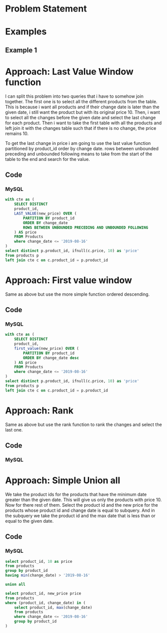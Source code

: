# Problem Statement

# Examples
## Example 1

# Approach: Last Value Window function
I can split this problem into two queries that i have to somehow join together.
The first one is to select all the different products from the table. This is because i want all products and if their change date is later than the given date, i still want the product but with its original price 10.
Then, i want to select all the changes before the given date and select the last change for each product.
Then i want to take the first table with all the products and left join it with the changes table such that if there is no change, the price remains 10.

To get the last change in price i am going to use the last value function partitioned by product_id order by change date.
rows between unbounded preceding and unbounded following means to take from the start of the table to the end and search for the value.
## Code
### MySQL
```sql
with cte as (
    SELECT DISTINCT
    product_id,
    LAST_VALUE(new_price) OVER (
        PARTITION BY product_id 
        ORDER BY change_date 
        ROWS BETWEEN UNBOUNDED PRECEDING AND UNBOUNDED FOLLOWING
    ) AS price
    FROM Products
    where change_date <= '2019-08-16'
)
select distinct p.product_id, ifnull(c.price, 10) as 'price'
from products p
left join cte c on c.product_id = p.product_id
```
# Approach: First value window
Same as above but use the more simple function ordered descending.
## Code
### MySQL
```sql
with cte as (
    SELECT DISTINCT
    product_id,
    first_value(new_price) OVER (
        PARTITION BY product_id 
        ORDER BY change_date desc
    ) AS price
    FROM Products
    where change_date <= '2019-08-16'
)
select distinct p.product_id, ifnull(c.price, 10) as 'price'
from products p
left join cte c on c.product_id = p.product_id
```
# Approach: Rank
Same as above but use the rank function to rank the changes and select the last one.
## Code
### MySQL
# Approach: Simple Union all
We take the product ids for the products that have the minimum date greater than the given date. This will give us only the products with price 10.
Now for there rest of them.
Select the product id and the new price for the products whose product id and change date is equal to subquery.
And in the subquery we take the product id and the max date that is less than or equal to the given date.
## Code
### MySQL
```sql
select product_id, 10 as price
from products 
group by product_id
having min(change_date) > '2019-08-16'

union all

select product_id, new_price price
from products 
where (product_id, change_date) in (
    select product_id, max(change_date)
    from products 
    where change_date <= '2019-08-16'
    group by product_id
)
```